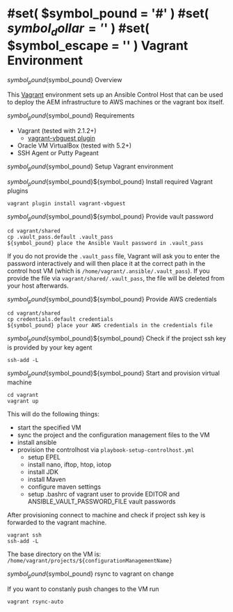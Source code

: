 #set( $symbol_pound = '#' )
#set( $symbol_dollar = '$' )
#set( $symbol_escape = '\' )
Vagrant Environment
===================

${symbol_pound}${symbol_pound} Overview

This [Vagrant][vagrant] environment sets up an Ansible Control Host that can be used to deploy the AEM infrastructure to AWS machines or the vagrant box itself.


${symbol_pound}${symbol_pound} Requirements

* Vagrant (tested with 2.1.2+)
  * [vagrant-vbguest plugin][vagrant-vbguest]
* Oracle VM VirtualBox (tested with 5.2+)
* SSH Agent or Putty Pageant


${symbol_pound}${symbol_pound} Setup Vagrant environment

${symbol_pound}${symbol_pound}${symbol_pound} Install required Vagrant
plugins

    vagrant plugin install vagrant-vbguest

${symbol_pound}${symbol_pound}${symbol_pound} Provide vault password
    
    cd vagrant/shared
    cp .vault_pass.default .vault_pass
    ${symbol_pound} place the Ansible Vault password in .vault_pass
    
If you do not provide the `.vault_pass` file, Vagrant will ask you to enter the password interactively and will then place it at the correct path in the control host VM (which is `/home/vagrant/.ansible/.vault_pass`).
If you provide the file via `vagrant/shared/.vault_pass`, the file will be deleted from your host afterwards.

${symbol_pound}${symbol_pound}${symbol_pound} Provide AWS credentials

    cd vagrant/shared
    cp credentials.default credentials
    ${symbol_pound} place your AWS credentials in the credentials file

${symbol_pound}${symbol_pound}${symbol_pound} Check if the project ssh key is provided by your key agent

    ssh-add -L

${symbol_pound}${symbol_pound}${symbol_pound} Start and provision virtual machine

    cd vagrant
    vagrant up

This will do the following things:
* start the specified VM
* sync the project and the configuration management files to the VM
* install ansible
* provision the controlhost via `playbook-setup-controlhost.yml`
  * setup EPEL
  * install nano, iftop, htop, iotop
  * install JDK
  * install Maven
  * configure maven settings
  * setup .bashrc of vagrant user to provide EDITOR and
    ANSIBLE_VAULT_PASSWORD_FILE vault passwords

After provisioning connect to machine and check if project ssh key is
forwarded to the vagrant machine.

    vagrant ssh
    ssh-add -L

The base directory on the VM is:
`/home/vagrant/projects/${configurationManagementName}`


${symbol_pound}${symbol_pound} rsync to vagrant on change

If you want to constanly push changes to the VM run

    vagrant rsync-auto



[vagrant]: https://www.vagrantup.com/
[vagrant-vbguest]: https://github.com/dotless-de/vagrant-vbguest
